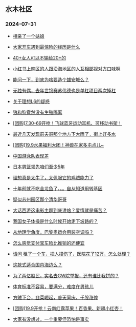 ## 水木社区 
### 2024-07-31

+ [相亲了一个姑娘](https://www.newsmth.net/nForum/article/Love/6304549)

+ [大家开车遇到最惊险的经历是什么](https://www.newsmth.net/nForum/article/AutoWorld/1944883025)

+ [40+女人可以不输给20+的](https://www.newsmth.net/nForum/article/FamilyLife/1766796261)

+ [小红书上辣区的人跟沿海地区的人互相鄙视对方口味啊](https://www.newsmth.net/nForum/article/Food/1717132)

+ [能问一下，到底为啥要造个雄安城么？](https://www.newsmth.net/nForum/article/OurEstate/3047100)

+ [无独有偶，去年世锦赛苏伟德也是单杠项目两次掉杠](https://www.newsmth.net/nForum/article/Olympic/1550828)

+ [关于理想L6的疑惑](https://www.newsmth.net/nForum/article/GreenAuto/1638597)

+ [狼和狗竟然没有生殖隔离](https://www.newsmth.net/nForum/article/Emprise/389419)

+ [[团购]7.30-69开抢！飞球蓝牙运动耳机、可移动书架！](https://www.newsmth.net/nForum/article/ADAgent_TG/1323897)

+ [最近几天发现前夫哥那个地方下大雨了，街上好多水](https://www.newsmth.net/nForum/article/MyFamily/273061)

+ [[团购]19.9水果福利大团！神兽在家多屯点儿~](https://www.newsmth.net/nForum/article/ADAgent_TG/1323950)

+ [中国游泳队表现差](https://www.newsmth.net/nForum/article/Olympic/1553179)

+ [日本男篮领先咱们至少5年](https://www.newsmth.net/nForum/article/BasketballForum/4931204)

+ [理想真是太牛了，太佩服它的鸡贼能力了](https://www.newsmth.net/nForum/article/GreenAuto/1639551)

+ [十年前就不吃金龙鱼了。。。自从知道用转基因](https://www.newsmth.net/nForum/article/Food/1716916)

+ [疑似苏州园区那个清华哥哥](https://www.newsmth.net/nForum/article/WorkingLife/122010)

+ [大话西游这电影主题到底讲啥？爱情就是痛苦？](https://www.newsmth.net/nForum/article/Movielife/13239)

+ [我国女子体操是什么时候开始走下坡路的？](https://www.newsmth.net/nForum/article/Olympic/1553186)

+ [从地理学角度，巴黎奥运会用装空调吗？](https://www.newsmth.net/nForum/article/Geography/590366)

+ [怎么感觉支付宝车险比推销的还便宜](https://www.newsmth.net/nForum/article/AutoWorld/1944883013)

+ [请问 租了一个车，把人撞伤了，医院花了12万，怎么处理？](https://www.newsmth.net/nForum/article/AutoWorld/1944883676)

+ [这款式适合国内海边么？](https://www.newsmth.net/nForum/article/FashionShow/510791)

+ [为了两亿股民，实名去GW院举报，还有谁比我拼的？](https://www.newsmth.net/nForum/article/Stock/10896981)

+ [体育标准不容易，要满分，难度在男孩儿](https://www.newsmth.net/nForum/article/PreUnivEdu/193747)

+ [方贼下台，韭菜崛起，普天同庆，千股涨停](https://www.newsmth.net/nForum/article/Stock/10896745)

+ [[团购]19.9开抢！云南红露苹果！百香果、新疆小红杏！](https://www.newsmth.net/nForum/article/ADAgent_TG/1323950)

+ [大家有没想过，一个重要但恐怕是事实](https://www.newsmth.net/nForum/article/OurEstate/3048333)

